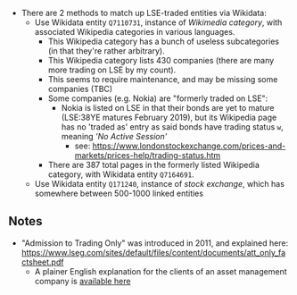 - There are 2 methods to match up LSE-traded entities via Wikidata:
  - Use Wikidata entity `Q7110731`, instance of _Wikimedia category_, with associated Wikipedia categories in various languages.
    - This Wikipedia category has a bunch of useless subcategories (in that they're rather arbitrary).
    - This Wikipedia category lists 430 companies (there are many more trading on LSE by my count).
    - This seems to require maintenance, and may be missing some companies (TBC)
    - Some companies (e.g. Nokia) are "formerly traded on LSE":
      - Nokia is listed on LSE in that their bonds are yet to mature (LSE:38YE matures February 2019),
        but its Wikipedia page has no 'traded as' entry as said bonds have trading status `w`, meaning
        _'No Active Session'_
        - see: https://www.londonstockexchange.com/prices-and-markets/prices-help/trading-status.htm
    - There are 387 total pages in the formerly listed Wikipedia category, with Wikidata entity `Q7164691`.
  - Use Wikidata entity `Q171240`, instance of _stock exchange_, which has somewhere between 500-1000 linked entities

## Notes

- "Admission to Trading Only" was introduced in 2011, and explained here: https://www.lseg.com/sites/default/files/content/documents/att_only_factsheet.pdf
  - A plainer English explanation for the clients of an asset management company is [available here](https://www.debevoise.com/~/media/files/insights/publications/2011/01/admission%20to%20trading%20on%20london%20stock%20exchange%20no__/files/view%20client%20update/fileattachment/admissiontotradingonlondonstockexchangenowpossib__.pdf)
